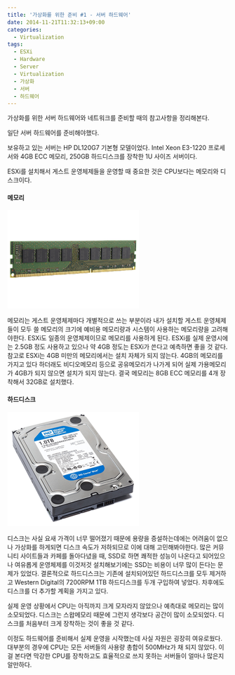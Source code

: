 ```yaml
---
title: '가상화를 위한 준비 #1 - 서버 하드웨어'
date: 2014-11-21T11:32:13+09:00
categories:
  - Virtualization
tags:
  - ESXi
  - Hardware
  - Server
  - Virtualization
  - 가상화
  - 서버
  - 하드웨어
---
```

가상화를 위한 서버 하드웨어와 네트워크를 준비할 때의 참고사항을 정리해본다.

일단 서버 하드웨어를 준비해야했다.

보유하고 있는 서버는 HP DL120G7 기본형 모델이었다. Intel Xeon E3-1220 프로세서와 4GB ECC 메모리, 250GB 하드디스크를 장착한 1U 사이즈 서버이다.

ESXi를 설치해서 게스트 운영체제들을 운영할 때 중요한 것은 CPU보다는 메모리와 디스크이다.

#### 메모리

![](/assets/images/server-memory.png)

메모리는 게스트 운영체제마다 개별적으로 쓰는 부분이라 내가 설치할 게스트 운영체제들이 모두 쓸 메모리의 크기에 예비용 메모리량과 시스템이 사용하는 메모리량을 고려해야한다. ESXi도 일종의 운영체제이므로 메모리를 사용하게 된다. ESXi를 실제 운영시에는 2.5GB 정도 사용하고 있으나 약 4GB 정도는 ESXi가 쓴다고 예측하면 좋을 것 같다. 참고로 ESXi는 4GB 미만의 메모리에서는 설치 자체가 되지 않는다. 4GB의 메모리를 가지고 있다 하더래도 비디오메모리 등으로 공유메모리가 나가게 되어 실제 가용메모리가 4GB가 되지 않으면 설치가 되지 않는다. 결국 메모리는 8GB ECC 메모리를 4개 장착해서 32GB로 설치했다.

#### 하드디스크

![](/assets/images/western-digital-blue-wd10ezex-hard-drive.png)

디스크는 사실 요새 가격이 너무 떨어졌기 때문에 용량을 증설하는데에는 어려움이 없으나 가상화를 하게되면 디스크 속도가 저하되므로 이에 대해 고민해봐야한다. 많은 커뮤니티 사이트들과 카페를 돌아다녔을 때, SSD로 하면 쾌적한 성능이 나온다고 되어있으나 여유롭게 운영체제를 이것저것 설치해보기에는 SSD는 비용이 너무 많이 든다는 문제가 있었다. 결론적으로 하드디스크는 기존에 설치되어있던 하드디스크를 모두 제거하고 Western Digital의 7200RPM 1TB 하드디스크를 두개 구입하여 넣었다. 차후에도 디스크를 더 추가할 계획을 가지고 있다.

실제 운영 상황에서 CPU는 아직까지 크게 모자라지 않았으나 예측대로 메모리는 많이 소모되었다. 디스크는 스왑메모리 때문에 그런지 생각보다 공간이 많이 소모되었다. 디스크를 처음부터 크게 장착하는 것이 좋을 것 같다.

이정도 하드웨어를 준비해서 실제 운영을 시작했는데 사실 자원은 굉장히 여유로웠다. 대부분의 경우에 CPU는 모든 서버들의 사용량 총합이 500MHz가 채 되지 않았다. 이걸 본다면 막강한 CPU를 장착하고도 효율적으로 쓰지 못하는 서버들이 얼마나 많은지 알만하다.
